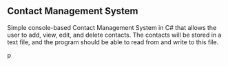<h2>Contact Management System</h2>
<p>Simple console-based Contact Management System in C# that allows the user to add, view, edit, and delete contacts. 
The contacts will be stored in a text file, and the program should be able to read from and write to this file.</p>p
